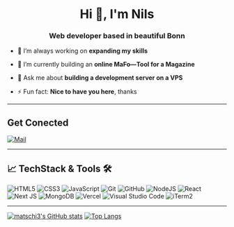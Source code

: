 <h1 align="center">Hi 👋, I'm Nils</h1>
<h3 align="center">Web developer based in beautiful Bonn</h3>


- 🔭 I’m always working on **expanding my skills**

- 🌱 I’m currently building an **online MaFo—Tool for a Magazine**

- 💬 Ask me about **building a development server on a VPS**

- ⚡ Fun fact: **Nice to have you here**, thanks


---
## Get Conected

[![Mail](https://img.shields.io/badge/Mail-D14836?style=for-the-badge&logo=gmail&logoColor=white)](mailto:nils@designatic.de)

---
## 📈 TechStack & Tools 🛠️

![HTML5](https://img.shields.io/badge/html5-%23E34F26.svg?style=for-the-badge&logo=html5&logoColor=white)
![CSS3](https://img.shields.io/badge/css3-%231572B6.svg?style=for-the-badge&logo=css3&logoColor=white)
![JavaScript](https://img.shields.io/badge/javascript-%23323330.svg?style=for-the-badge&logo=javascript&logoColor=%23F7DF1E)
![Git](https://img.shields.io/badge/git-%23F05033.svg?style=for-the-badge&logo=git&logoColor=white)
![GitHub](https://img.shields.io/badge/github-%23121011.svg?style=for-the-badge&logo=github&logoColor=white)
![NodeJS](https://img.shields.io/badge/node.js-6DA55F?style=for-the-badge&logo=node.js&logoColor=white)
![React](https://img.shields.io/badge/react-%2320232a.svg?style=for-the-badge&logo=react&logoColor=%2361DAFB)
![Next JS](https://img.shields.io/badge/Next-black?style=for-the-badge&logo=next.js&logoColor=white)
![MongoDB](https://img.shields.io/badge/MongoDB-%234ea94b.svg?style=for-the-badge&logo=mongodb&logoColor=white)
![Vercel](https://img.shields.io/badge/vercel-%23000000.svg?style=for-the-badge&logo=vercel&logoColor=white)
![Visual Studio Code](https://img.shields.io/badge/Visual%20Studio%20Code-0078d7.svg?style=for-the-badge&logo=visual-studio-code&logoColor=white)
![iTerm2](https://img.shields.io/badge/iTerm2-%234D4D4D.svg?style=for-the-badge&logo=windows-terminal&logoColor=white)

---
[![matschi3's GitHub stats](https://github-readme-stats.vercel.app/api?username=matschi3&theme=transparent)](https://github.com/anuraghazra/github-readme-stats)
[![Top Langs](https://github-readme-stats.vercel.app/api/top-langs/?username=matschi3&theme=transparent&exclude_repo=matschi3,library&layout=compact)](https://github.com/anuraghazra/github-readme-stats)
